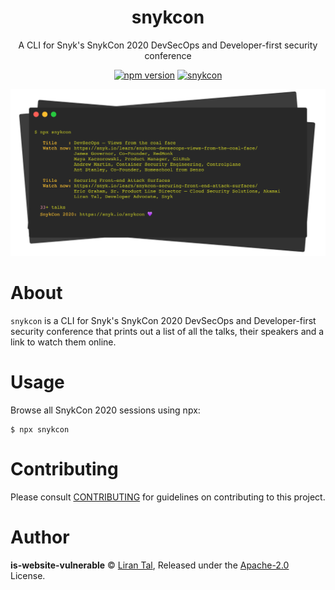 <p align="center"><h1 align="center">
  snykcon
</h1>

<p align="center">
  A CLI for Snyk's SnykCon 2020 DevSecOps and Developer-first security conference
</p>

<p align="center">
  <a href="https://www.npmjs.org/package/snykcon"><img src="https://badgen.net/npm/v/snykcon" alt="npm version"/></a>
  <a href="https://snyk.io/snykcon"><img src="https://badgen.net/badge/conf/snykcon%202020/purple" alt="snykcon"/></a>
</p>

<p align="center">
  <img src="./.github/screenshot.png" alt="Screenshot of SnykCon -  A CLI for Snyk's SnykCon 2020 DevSecOps and Developer-first security conference" />
</p>


# About

`snykcon` is a CLI for Snyk's SnykCon 2020 DevSecOps and Developer-first security conference that prints out a list of all the talks, their speakers and a link to watch them online.

# Usage

Browse all SnykCon 2020 sessions using npx:

```shell
$ npx snykcon
```

# Contributing

Please consult [CONTRIBUTING](./CONTRIBUTING.md) for guidelines on contributing to this project.

# Author

**is-website-vulnerable** © [Liran Tal](https://github.com/lirantal), Released under the [Apache-2.0](./LICENSE) License.
